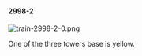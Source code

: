 #### 2998-2
![train-2998-2-0.png](https://github.com/lil-lab/nlvr/raw/master/nlvr/train/images/29/train-2998-2-0.png "train-2998-2-0.png")

One of the three towers base is yellow.